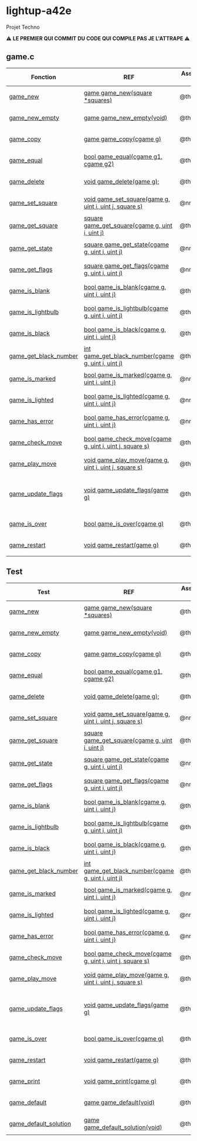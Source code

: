 # lightup-a42e

Projet Techno

:warning: <b>LE PREMIER QUI COMMIT DU CODE QUI COMPILE PAS JE L'ATTRAPE </b> :warning:

## game.c

| Fonction                                                | REF                                                                          | Assigned to | Notes                                   |        Finished        |
| --------------------------------------------------- | ---------------------------------------------------------------------------- | ----------- | --------------------------------------- | :--------------------: |
| [game_new](./game.c#L?)               | [game game_new(square *squares)](./game.h#L73-81)                            | @thperrier    |                                         | <ul><li>[x] </li></ul> |
| [game_new_empty](./game.c#L?)       | [game game_new_empty(void)](./game.h#L83-88)                                 | @thperrier  |                                         | <ul><li>[X] </li></ul> |
| [game_copy](./game.c#L?)            | [game game_copy(cgame g)](./game.h#L90-96)                                   | @thperrier  |                                         | <ul><li>[X] </li></ul> |
| [game_equal](./game.c#L?)            | [bool game_equal(cgame g1, cgame g2)](./game.h#L98-106)                      | @thperrier  |                                         | <ul><li>[X] </li></ul> |
| [game_delete](./game.c#L?)           | [void game_delete(game g);](./game.h#L108-113)                               | @thperrier  |                                         | <ul><li>[x] </li></ul> |
| [game_set_square](./game.c#L?)          | [void game_set_square(game g, uint i, uint j, square s)](./game.h#L115-128)  | @nnunes     |                                         | <ul><li>[X] </li></ul> |
| [game_get_square](./game.c#L?)        | [square game_get_square(cgame g, uint i, uint j)](./game.h#L130-140)         | @thoguet    |                                         | <ul><li>[x] </li></ul> |
| [game_get_state](./game.c#L?)           | [square game_get_state(cgame g, uint i, uint j)](./game.h#L142-153)          | @nnunes     |                                         | <ul><li>[X] </li></ul> |
| [game_get_flags](./game.c#L?)           | [square game_get_flags(cgame g, uint i, uint j)](./game.h#L155-166)          | @nnunes     |                                         | <ul><li>[X] </li></ul> |
| [game_is_blank](./game.c#L?)         | [bool game_is_blank(cgame g, uint i, uint j)](./game.h#L168-178)             | @thperrier  |                                         | <ul><li>[x] </li></ul> |
| [game_is_lightbulb](./game.c#L?)     | [bool game_is_lightbulb(cgame g, uint i, uint j)](./game.h#L180-190)         | @thperrier  |                                         | <ul><li>[x] </li></ul> |
| [game_is_black](./game.c#L?)         | [bool game_is_black(cgame g, uint i, uint j)](./game.h#L192-202)             | @thoguet  |                                         | <ul><li>[x] </li></ul> |
| [game_get_black_number](./game.c#L?) | [int game_get_black_number(cgame g, uint i, uint j)](./game.h#L204-214)      | @thoguet  |                                         | <ul><li>[x] </li></ul> |
| [game_is_marked](./game.c#L?)           | [bool game_is_marked(cgame g, uint i, uint j)](./game.h#L216-226)            | @nnunes     |                                         | <ul><li>[X] </li></ul> |
| [game_is_lighted](./game.c#L?)          | [bool game_is_lighted(cgame g, uint i, uint j)](./game.h#L228-238)           | @nnunes     |                                         | <ul><li>[X] </li></ul> |
| [game_has_error](./game.c#L?)           | [bool game_has_error(cgame g, uint i, uint j)](./game.h#L240-252)            | @nnunes     |                                         | <ul><li>[x] </li></ul> |
| [game_check_move](./game.c#L?)   | [bool game_check_move(cgame g, uint i, uint j, square s)](./game.h#L242-269) | @thoguet    |                                         | <ul><li>[X] </li></ul> |
| [game_play_move](./game.c#L?)    | [void game_play_move(game g, uint i, uint j, square s)](./game.h#L271-284)   | @thoguet    |                                         | <ul><li>[X] </li></ul> |
| [game_update_flags](./game.c#L?) | [void game_update_flags(game g)](./game.h#L145-406)                          | @thoguet    | done but not sure if it test every possibilites | <ul><li>[X] </li></ul> |
| [game_is_over](./game.c#L?)           | [bool game_is_over(cgame g)](./game.h#L295-304)                              | @thoguet    |                                         | <ul><li>[X] </li></ul> |
| [game_restart](./game.c#L?)           | [void game_restart(game g)](./game.h#L306-313)                               | @thoguet    |                                         | <ul><li>[X] </li></ul> |

## Test

| Test                                                | REF                                                                          | Assigned to | Notes                                   |        Finished        |
| --------------------------------------------------- | ---------------------------------------------------------------------------- | ----------- | --------------------------------------- | :--------------------: |
| [game_new](./game_test_thoguet.c#L49)               | [game game_new(square *squares)](./game.h#L73-81)                            | @thoguet    |                                         | <ul><li>[x] </li></ul> |
| [game_new_empty](./game_test_thperrier.c#L16)       | [game game_new_empty(void)](./game.h#L83-88)                                 | @thperrier  |                                         | <ul><li>[X] </li></ul> |
| [game_copy](./game_test_thperrier.c#L32)            | [game game_copy(cgame g)](./game.h#L90-96)                                   | @thperrier  |                                         | <ul><li>[X] </li></ul> |
| [game_equal](./game_test_thperrier.c#L?)            | [bool game_equal(cgame g1, cgame g2)](./game.h#L98-106)                      | @thperrier  |                                         | <ul><li>[X] </li></ul> |
| [game_delete](./game_test_thperrier.c#L?)           | [void game_delete(game g);](./game.h#L108-113)                               | @thperrier  |                                         | <ul><li>[x] </li></ul> |
| [game_set_square](./game_test_nnunes.c#L?)          | [void game_set_square(game g, uint i, uint j, square s)](./game.h#L115-128)  | @nnunes     |                                         | <ul><li>[X] </li></ul> |
| [game_get_square](./game_test_thoguet.c#L89)        | [square game_get_square(cgame g, uint i, uint j)](./game.h#L130-140)         | @thoguet    |                                         | <ul><li>[x] </li></ul> |
| [game_get_state](./game_test_nnunes.c#L?)           | [square game_get_state(cgame g, uint i, uint j)](./game.h#L142-153)          | @nnunes     |                                         | <ul><li>[X] </li></ul> |
| [game_get_flags](./game_test_nnunes.c#L?)           | [square game_get_flags(cgame g, uint i, uint j)](./game.h#L155-166)          | @nnunes     |                                         | <ul><li>[X] </li></ul> |
| [game_is_blank](./game_test_thperrier.c#L?)         | [bool game_is_blank(cgame g, uint i, uint j)](./game.h#L168-178)             | @thperrier  |                                         | <ul><li>[x] </li></ul> |
| [game_is_lightbulb](./game_test_thperrier.c#L?)     | [bool game_is_lightbulb(cgame g, uint i, uint j)](./game.h#L180-190)         | @thperrier  |                                         | <ul><li>[x] </li></ul> |
| [game_is_black](./game_test_thperrier.c#L?)         | [bool game_is_black(cgame g, uint i, uint j)](./game.h#L192-202)             | @thperrier  |                                         | <ul><li>[x] </li></ul> |
| [game_get_black_number](./game_test_thperrier.c#L?) | [int game_get_black_number(cgame g, uint i, uint j)](./game.h#L204-214)      | @thperrier  |                                         | <ul><li>[x] </li></ul> |
| [game_is_marked](./game_test_nnunes.c#L?)           | [bool game_is_marked(cgame g, uint i, uint j)](./game.h#L216-226)            | @nnunes     |                                         | <ul><li>[X] </li></ul> |
| [game_is_lighted](./game_test_nnunes.c#L?)          | [bool game_is_lighted(cgame g, uint i, uint j)](./game.h#L228-238)           | @nnunes     |                                         | <ul><li>[X] </li></ul> |
| [game_has_error](./game_test_nnunes.c#L?)           | [bool game_has_error(cgame g, uint i, uint j)](./game.h#L240-252)            | @nnunes     |                                         | <ul><li>[x] </li></ul> |
| [game_check_move](./game_test_thoguet.c#L439-463)   | [bool game_check_move(cgame g, uint i, uint j, square s)](./game.h#L242-269) | @thoguet    |                                         | <ul><li>[X] </li></ul> |
| [game_play_move](./game_test_thoguet.c#L412-436)    | [void game_play_move(game g, uint i, uint j, square s)](./game.h#L271-284)   | @thoguet    |                                         | <ul><li>[X] </li></ul> |
| [game_update_flags](./game_test_thoguet.c#L144-410) | [void game_update_flags(game g)](./game.h#L145-406)                          | @thoguet    | done but not sure if it test every possibilites | <ul><li>[X] </li></ul> |
| [game_is_over](./game_test_thoguet.c#L17)           | [bool game_is_over(cgame g)](./game.h#L295-304)                              | @thoguet    |                                         | <ul><li>[X] </li></ul> |
| [game_restart](./game_test_thoguet.c#L37)           | [void game_restart(game g)](./game.h#L306-313)                               | @thoguet    |                                         | <ul><li>[X] </li></ul> |
| [game_print](./game_test_thoguet.c#L70)             | [void game_print(cgame g)](./game_aux.h#L13-20)                              | @thoguet    |                                         | <ul><li>[X] </li></ul> |
| [game_default](./game_test_thoguet.c#L107)          | [game game_default(void)](./game_aux.h#L22-28)                               | @thoguet    |                                         | <ul><li>[X] </li></ul> |
| [game_default_solution](./game_test_thoguet.c#L125) | [game game_default_solution(void)](./game_aux.h#L30-36)                      | @thoguet    |                                         | <ul><li>[X] </li></ul> |
